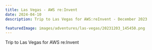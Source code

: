 ```yaml
---
title: Las Vegas - AWS re:Invent
date: 2024-04-10
description: Trip to Las Vegas for AWS:reInvent - December 2023

featuredImage: images/adventures/las-vegas/20231203_145450.png
---
```


Trip to Las Vegas for AWS re:Invent
